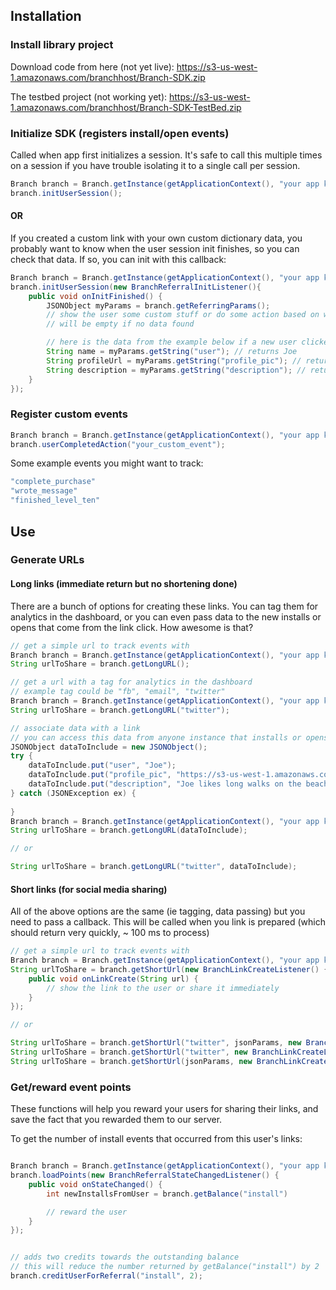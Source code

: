 ## Installation

### Install library project

Download code from here (not yet live):
https://s3-us-west-1.amazonaws.com/branchhost/Branch-SDK.zip

The testbed project (not working yet):
https://s3-us-west-1.amazonaws.com/branchhost/Branch-SDK-TestBed.zip

### Initialize SDK (registers install/open events)

Called when app first initializes a session. It's safe to call this multiple times on a session if you have trouble isolating it to a single call per session.
```java
Branch branch = Branch.getInstance(getApplicationContext(), "your app key");
branch.initUserSession();
```

#### OR

If you created a custom link with your own custom dictionary data, you probably want to know when the user session init finishes, so you can check that data. If so, you can init with this callback:
```java
Branch branch = Branch.getInstance(getApplicationContext(), "your app key");
branch.initUserSession(new BranchReferralInitListener(){
	public void onInitFinished() {
		JSONObject myParams = branch.getReferringParams();
		// show the user some custom stuff or do some action based on what data you associate with a link
		// will be empty if no data found

		// here is the data from the example below if a new user clicked on Joe's link and installed the app
		String name = myParams.getString("user"); // returns Joe
		String profileUrl = myParams.getString("profile_pic"); // returns https://s3-us-west-1.amazonaws.com/myapp/joes_pic.jpg
		String description = myParams.getString("description"); // returns Joe likes long walks on the beach...
	}
});
```

### Register custom events

```java
Branch branch = Branch.getInstance(getApplicationContext(), "your app key");
branch.userCompletedAction("your_custom_event"); 
```

Some example events you might want to track:
```java
"complete_purchase"
"wrote_message"
"finished_level_ten"
```

## Use

### Generate URLs

#### Long links (immediate return but no shortening done)

There are a bunch of options for creating these links. You can tag them for analytics in the dashboard, or you can even pass data to the new installs or opens that come from the link click. How awesome is that?

```java
// get a simple url to track events with
Branch branch = Branch.getInstance(getApplicationContext(), "your app key");
String urlToShare = branch.getLongURL();

// get a url with a tag for analytics in the dashboard
// example tag could be "fb", "email", "twitter"
Branch branch = Branch.getInstance(getApplicationContext(), "your app key");
String urlToShare = branch.getLongURL("twitter");

// associate data with a link
// you can access this data from anyone instance that installs or opens the app from this link (amazing...)
JSONObject dataToInclude = new JSONObject();
try {
	dataToInclude.put("user", "Joe");
	dataToInclude.put("profile_pic", "https://s3-us-west-1.amazonaws.com/myapp/joes_pic.jpg");
	dataToInclude.put("description", "Joe likes long walks on the beach...")
} catch (JSONException ex) {
	
}
Branch branch = Branch.getInstance(getApplicationContext(), "your app key");
String urlToShare = branch.getLongURL(dataToInclude);

// or

String urlToShare = branch.getLongURL("twitter", dataToInclude);

```

#### Short links (for social media sharing)

All of the above options are the same (ie tagging, data passing) but you need to pass a callback. This will be called when you link is prepared (which should return very quickly, ~ 100 ms to process)

```java
// get a simple url to track events with
Branch branch = Branch.getInstance(getApplicationContext(), "your app key");
String urlToShare = branch.getShortUrl(new BranchLinkCreateListener() {
	public void onLinkCreate(String url) {
		// show the link to the user or share it immediately
	}
});

// or 

String urlToShare = branch.getShortUrl("twitter", jsonParams, new BranchLinkCreateListener() {});
String urlToShare = branch.getShortUrl("twitter", new BranchLinkCreateListener() {});
String urlToShare = branch.getShortUrl(jsonParams, new BranchLinkCreateListener() {});

```

### Get/reward event points

These functions will help you reward your users for sharing their links, and save the fact that you rewarded them to our server.


To get the number of install events that occurred from this user's links:

```java

Branch branch = Branch.getInstance(getApplicationContext(), "your app key");
branch.loadPoints(new BranchReferralStateChangedListener() {
	public void onStateChanged() {
		int newInstallsFromUser = branch.getBalance("install")

		// reward the user
	}
});


// adds two credits towards the outstanding balance
// this will reduce the number returned by getBalance("install") by 2
branch.creditUserForReferral("install", 2);

```
